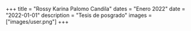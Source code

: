 +++
title = "Rossy Karina Palomo Candila"
dates = "Enero 2022"
date = "2022-01-01"
description = "Tesis de posgrado"
images = ["images/user.png"]
+++
